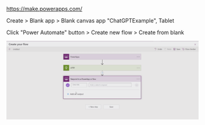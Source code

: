 https://make.powerapps.com/


Create > Blank app > Blank canvas app "ChatGPTExample", Tablet


Click "Power Automate" button > Create new flow > Create from blank 

![](./power-app-flow.png)
